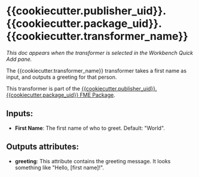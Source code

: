 # {{cookiecutter.publisher_uid}}.{{cookiecutter.package_uid}}.{{cookiecutter.transformer_name}}

_This doc appears when the transformer is selected in the Workbench Quick Add pane._

The {{cookiecutter.transformer_name}} transformer takes a first name as input,
and outputs a greeting for that person.

This transformer is part of the
[{{cookiecutter.publisher_uid}}.{{cookiecutter.package_uid}} FME Package]({{cookiecutter.fme_hub_url}}).


## Inputs:

* **First Name**: The first name of who to greet. Default: "World".

## Outputs attributes:

* **greeting**: This attribute contains the greeting message.
  It looks something like "Hello, [first name]!".

